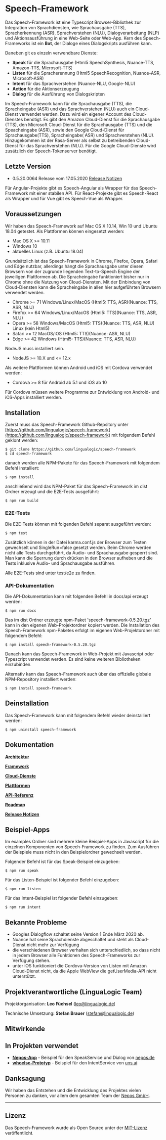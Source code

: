 # Speech-Framework

Das Speech-Framework ist eine Typescript Browser-Bibliothek zur Integration von Sprachdiensten, wie Sprachausgabe (TTS), Spracherkennung (ASR), Sprachverstehen (NLU), Dialogverarbeitung (NLP) und Aktionsausführung in eine Web-Seite oder Web-App. Kern des Speech-Frameworks ist ein **Bot**, der Dialoge eines Dialogskripts ausführen kann.

Daneben git es einzeln verwendbare Dienste:

* **Speak** für die Sprachausgabe (Html5 SpeechSynthesis, Nuance-TTS, Amazon-TTS, Microsoft-TTS)
* **Listen** für die Spracherennung (Html5 SpeechRecognition, Nuance-ASR, Microsoft-ASR)
* **Intent** für das Sprachverstehen (Nuance-NLU, Google-NLU)
* **Action** für die Aktionserzeugung
* **Dialog** für die Ausführung von Dialogskripten

Im Speech-Framework kann für die Sprachausgabe (TTS), die Spracheingabe (ASR) und das Sprachverstehen (NLU) auch ein Cloud-Dienst verwendet werden. Dazu wird ein eigener Account des Cloud-Dienstes benötigt. Es gibt den Amazon Cloud-Dienst für die Sprachausgabe (TTS), den Microsoft Cloud-Dienst für die Sprachausgabe (TTS) und die Speacheingabe (ASR), sowie den Google Cloud-Dienst für Sprachausgabe(TTS), Spracheingabe( ASR) und Sprachverstehen (NLU). Hinzugekommen ist der Rasa-Server als selbst zu betreibenden Cloud-Dienst für das Sprachverstehen (NLU).
Für die Google Cloud-Dienste wird zusätzlich der Speech-Tokenserver benötigt.


## Letzte Version

* 0.5.20.0064 Release vom 17.05.2020 [Release Notizen](./CHANGELOG.md)

Für Angular-Projekte gibt es Speech-Angular als Wrapper für das Speech-Framework mit einer stabilen API. Für React-Projekte gibt es Speech-React als Wrapper und für Vue gibt es Speech-Vue als Wrapper.


## Voraussetzungen

Wir haben das Speech-Framework auf Mac OS X 10.14, Win 10 und Ubuntu 18.04 getestet. Als Plattformen können eingesetzt werden:

* Mac OS X >= 10.11
* Windows 10
* aktuelles Linux (z.B. Ubuntu 18.04)

Grundsätzlich ist das Speech-Framework in Chrome, Firefox, Opera, Safari und Edge nutzbar, allerdings hängt die Sprachausgabe unter diesen Browsern von der zugrunde liegenden Text-to-Speech Engine der jeweiligen Plattformen ab. Die Spracheingabe funktioniert bisher nur in Chrome ohne die Nutzung von Cloud-Diensten. Mit der Einbindung von Cloud-Diensten kann die Spracheingabe in allen hier aufgeführten Browsern verwendet werden.

* Chrome >= 71   Windows/Linux/MacOS (Html5: TTS, ASR)(Nuance: TTS, ASR, NLU)
* Firefox >= 64  Windows/Linux/MacOS (Html5: TTS)(Nuance: TTS, ASR, NLU) 
* Opera >= 58    Windows/MacOS (Html5: TTS)(Nuance: TTS, ASR, NLU) Linux (kein Html5)
* Safari >= 12   MacOS/iOS (Html5: TTS)(Nuance: ASR, NLU) 
* Edge >= 42     Windows (Html5: TTS)(Nuance: TTS, ASR, NLU)

NodeJS muss installiert sein.

* NodeJS >= 10.X und <= 12.x

Als weitere Plattformen können Android und iOS mit Cordova verwendet werden:

* Cordova >= 8 für Android ab 5.1 und iOS ab 10

Für Cordova müssen weitere Programme zur Entwicklung von Android- und iOS-Apps installiert werden.


## Installation

Zuerst muss das Speech-Framework Github-Repsitory unter [https://github.com/lingualogic/speech-framework](https://github.com/lingualogic/speech-framework) mit folgendem Befehl geklont werden:

    $ git clone https://github.com/lingualogic/speech-framework
    $ cd speech-framework

danach werden alle NPM-Pakete für das Speech-Framework mit folgendem Befehl installiert:

    $ npm install

anschließend wird das NPM-Paket für das Speech-Framework im dist Ordner erzeugt und die E2E-Tests ausgeführt:

    $ npm run build


### E2E-Tests

Die E2E-Tests können mit folgenden Befehl separat ausgeführt werden:

    $ npm test

Zusätzlich können in der Datei karma.conf.js der Browser zum Testen gewechselt und SingleRun=false gesetzt werden.
Beim Chrome werden nicht alle Tests durchgeführt, da Audio- und Sprachausgabe gesperrt sind. Man kann die Sperrung durch drücken
in den Browser aufheben und die Tests inklusive Audio- und Sprachausgabe ausführen.

Alle E2E-Tests sind unter test/e2e zu finden.


### API-Dokumentation

Die API-Dokumentation kann mit folgenden Befehl in docs/api erzeugt werden:

    $ npm run docs


Das im dist Ordner erzeugte npm-Paket 'speech-framework-0.5.20.tgz' kann in den eigenen Web-Projektordner kopiert werden.
Die Installation des Speech-Framework npm-Paketes erfolgt im eigenen Web-Projektordner mit folgendem Befehl:

    $ npm install speech-framework-0.5.20.tgz

Danach kann das Speech-Framework in Web-Projekt mit Javascript oder Typescript verwendet werden. Es sind keine weiteren Bibliotheken einzubinden.

Alternativ kann das Speech-Framework auch über das offizielle globale NPM-Repository installiert werden:

    $ npm install speech-framework


## Deinstallation

Das Speech-Framework kann mit folgendem Befehl wieder deinstalliert werden:

    $ npm uninstall speech-framework


## Dokumentation


[**Architektur**](./docs/design/Design.md)

[**Framework**](./docs/framework/Framework.md)

[**Cloud-Dienste**](./docs/cloud/Cloud.md)

[**Plattformen**](./docs/platform/README.md)

[**API-Referenz**](https://lingualogic.de/speech-framework/docs/latest/api)

[**Roadmap**](./docs/roadmap/README.md)

[**Release Notizen**](./CHANGELOG.md)


## Beispiel-Apps

Im examples Ordner sind mehrere kleine Beispiel-Apps in Javascript für die einzelnen Komponenten von Speech-Framework zu finden.
Zum Ausführen der Beispiele muss nicht in den Beispielordner gewechselt werden.

Folgender Befehl ist für das Speak-Beispiel einzugeben:

    $ npm run speak

Für das Listen-Beispiel ist folgender Befehl einzugeben:

    $ npm run listen

Für das Intent-Beispiel ist folgender Befehl einzugeben:

    $ npm run intent


## Bekannte Probleme

* Googles Dialogflow schaltet seine Version 1 Ende März 2020 ab.
* Nuance hat seine Sprachdienste abgeschaltet und steht als Cloud-Dienst nicht mehr zur Verfügung
* die verschiedenen Browser verhalten sich unterschiedlich, so dass nicht in jedem Browser alle Funktionen des Speech-Frameworks zur Verfügung stehen.
* unter iOS funktioniert die Cordova-Version von Listen mit Amazon Cloud-Dienst nicht, da die Apple WebView die getUserMedia-API nicht unterstützt.


## Projektverantwortliche (LinguaLogic Team)

Projektorganisation:  **Leo Füchsel** (leo@lingualogic.de)

Technische Umsetzung: **Stefan Brauer** (stefan@lingualogic.de)


## Mitwirkende


## In Projekten verwendet

* [**Nepos-App**](https://nepos.app) - Beispiel für den SpeakService und Dialog von [nepos.de](https://nepos.de)
* [**whoelse-Prototyp**](https://app.whoelse.ai) - Beispiel für den IntentService von [uns.ai](https://uns.ai)


## Danksagung

Wir haben das Entstehen und die Entwicklung des Projektes vielen Personen zu danken, vor allem dem gesamten Team der [Nepos GmbH](https://nepos.de).

-------------------

## Lizenz

Das Speech-Framework wurde als Open Source unter der [MIT-Lizenz](./docs/LICENSE.md) veröffentlicht.
